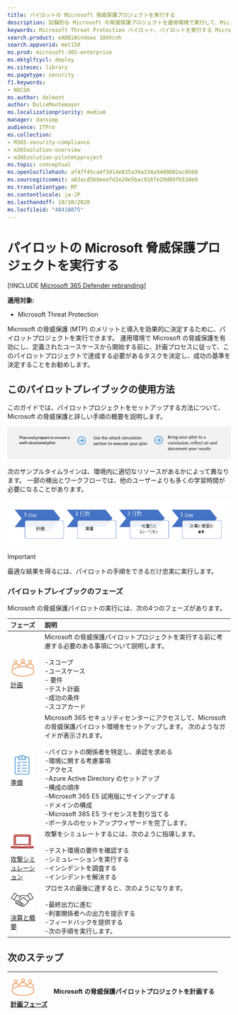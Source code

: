 ```yaml
---
title: パイロットの Microsoft 脅威保護プロジェクトを実行する
description: 試験的な Microsoft の脅威保護プロジェクトを運用環境で実行して、Microsoft の脅威保護 (MTP) のメリットと導入を効果的に決定します。
keywords: Microsoft Threat Protection パイロット、パイロットを実行する Microsoft threat protection プロジェクトを実行する、microsoft threat protection を運用環境において評価する、Microsoft Threat Protection パイロットプロジェクト、サイバーセキュリティ、高度な永続脅威、エンタープライズセキュリティ、デバイス、デバイス、id、ユーザー、データ、アプリケーション、インシデント、自動化された調査と修復、高度な検索
search.product: eADQiWindows 10XVcnh
search.appverid: met150
ms.prod: microsoft-365-enterprise
ms.mktglfcycl: deploy
ms.sitesec: library
ms.pagetype: security
f1.keywords:
- NOCSH
ms.author: dolmont
author: DulceMontemayor
ms.localizationpriority: medium
manager: dansimp
audience: ITPro
ms.collection:
- M365-security-compliance
- m365solution-overview
- m365solution-pilotmtpproject
ms.topic: conceptual
ms.openlocfilehash: af47f45ca4f3d14e835a39a334a9400002ac8560
ms.sourcegitcommit: a83acd5b9eeefd2e20e5bac916fe29d09fb53de9
ms.translationtype: MT
ms.contentlocale: ja-JP
ms.lasthandoff: 10/10/2020
ms.locfileid: "48418075"
---
```

# <a name="run-your-pilot-microsoft-threat-protection-project"></a>パイロットの Microsoft 脅威保護プロジェクトを実行する 

[!INCLUDE [Microsoft 365 Defender rebranding](../includes/microsoft-defender.md)]


**適用対象:**
- Microsoft Threat Protection

Microsoft の脅威保護 (MTP) のメリットと導入を効果的に決定するために、パイロットプロジェクトを実行できます。 運用環境で Microsoft の脅威保護を有効にし、定義されたユースケースから開始する前に、計画プロセスに従って、このパイロットプロジェクトで達成する必要があるタスクを決定し、成功の基準を決定することをお勧めします。 


## <a name="how-to-use-this-pilot-playbook"></a>このパイロットプレイブックの使用方法

このガイドでは、パイロットプロジェクトをセットアップする方法について、Microsoft の脅威保護と詳しい手順の概要を説明します。 

![Microsoft の脅威保護パイロットを実行するフェーズ](../../media/pilotphases.png)

次のサンプルタイムラインは、環境内に適切なリソースがあるかによって異なります。 一部の検出とワークフローでは、他のユーザーよりも多くの学習時間が必要になることがあります。

![Microsoft の脅威保護パイロット実行のサンプルタイムライン](../../media/pilotimeline.png)

>[!IMPORTANT]
>最適な結果を得るには、パイロットの手順をできるだけ忠実に実行します。


### <a name="pilot-playbook-phases"></a>パイロットプレイブックのフェーズ 

Microsoft の脅威保護パイロットの実行には、次の4つのフェーズがあります。

|フェーズ | 説明 | 
|:-------|:-----|
| ![計画](../../media/mtp/plan.png)<br>[計画](mtp-pilot-plan.md)| Microsoft の脅威保護パイロットプロジェクトを実行する前に考慮する必要のある事項について説明します。 <br><br>-スコープ <br> -ユースケース <br>- 要件 <br>-テスト計画 <br> -成功の条件 <br> -スコアカード 
| ![準備](../../media/mtp/prep.png) <br>[準備](mtp-evaluation.md)|  Microsoft 365 セキュリティセンターにアクセスして、Microsoft の脅威保護パイロット環境をセットアップします。 次のようなガイドが表示されます。<br><br>-パイロットの関係者を特定し、承認を求める <br> -環境に関する考慮事項 <br>-アクセス <br>-Azure Active Directory のセットアップ <br> -構成の順序 <br> -Microsoft 365 E5 試用版にサインアップする <br> -ドメインの構成 <br>-Microsoft 365 E5 ライセンスを割り当てる <br> -ポータルのセットアップウィザードを完了します。|
| ![攻撃シミュレーション](../../media/mtp/run-sim.png) <br>[攻撃シミュレーション](mtp-pilot-simulate.md) | 攻撃をシミュレートするには、次のように指導します。<br><br>-テスト環境の要件を確認する <br>-シミュレーションを実行する <br>-インシデントを調査する <br>-インシデントを解決する 
| ![決算と概要](../../media/mtp/close.png) <br>[決算と概要](mtp-pilot-close.md) | プロセスの最後に達すると、次のようになります。<br><br>-最終出力に進む<br>-利害関係者への出力を提示する <br>-フィードバックを提供する <br>-次の手順を実行します。 

## <a name="next-step"></a>次のステップ
|![計画フェーズ](../../media/mtp/plan.png) <br>[計画フェーズ](mtp-pilot-plan.md) | Microsoft の脅威保護パイロットプロジェクトを計画する 
|:-------|:-----|
